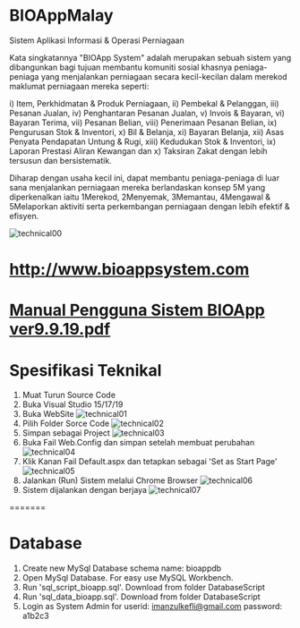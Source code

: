# BIOAppMalay
Sistem Aplikasi Informasi &amp; Operasi  Perniagaan

Kata singkatannya "BIOApp System" adalah merupakan sebuah sistem yang dibangunkan bagi tujuan membantu komuniti sosial khasnya peniaga-peniaga yang menjalankan perniagaan secara kecil-kecilan dalam merekod maklumat perniagaan mereka seperti:

i) Item, Perkhidmatan & Produk Perniagaan, 
ii) Pembekal & Pelanggan, 
iii) Pesanan Jualan, 
iv) Penghantaran Pesanan Jualan, 
v)  Invois & Bayaran, 
vi) Bayaran Terima, 
vii) Pesanan Belian, 
viii) Penerimaan Pesanan Belian, 
ix) Pengurusan Stok & Inventori, 
x) Bil & Belanja, 
xi) Bayaran Belanja, 
xii) Asas Penyata Pendapatan Untung & Rugi,
xiii) Kedudukan Stok & Inventori,
ix) Laporan Prestasi Aliran Kewangan dan
x) Taksiran Zakat 
dengan lebih tersusun dan bersistematik.

Diharap dengan usaha kecil ini, dapat membantu peniaga-peniaga di luar sana menjalankan perniagaan mereka berlandaskan konsep 5M 
yang diperkenalkan iaitu 1Merekod, 2Menyemak, 3Memantau, 4Mengawal & 5Melaporkan aktiviti serta perkembangan perniagaan dengan lebih 
efektif & efisyen.

![technical00](https://user-images.githubusercontent.com/9710351/64705559-b839bd80-d4e2-11e9-99ed-a3f1ca868bcc.png)

# http://www.bioappsystem.com

# [Manual Pengguna Sistem BIOApp ver9.9.19.pdf](https://github.com/matzul/BIOAppMalay/files/3599435/Manual.Pengguna.Sistem.BIOApp.ver9.9.19.pdf)

# Spesifikasi Teknikal
1. Muat Turun Source Code
2. Buka Visual Studio 15/17/19
3. Buka WebSite
![technical01](https://user-images.githubusercontent.com/9710351/64676704-bbb05300-d4a8-11e9-9622-57a412ffebc2.png)
4. Pilih Folder Sorce Code
![technical02](https://user-images.githubusercontent.com/9710351/64677028-6294ef00-d4a9-11e9-8e31-8506b02892c3.png)
5. Simpan sebagai Project
![technical03](https://user-images.githubusercontent.com/9710351/64677312-df27cd80-d4a9-11e9-8677-0906cfcfeeba.png)
6. Buka Fail Web.Config dan simpan setelah membuat perubahan
![technical04](https://user-images.githubusercontent.com/9710351/64677359-f8307e80-d4a9-11e9-8050-561f11ab9f00.png)
7. Klik Kanan Fail Default.aspx dan tetapkan sebagai 'Set as Start Page'
![technical05](https://user-images.githubusercontent.com/9710351/64677476-3332b200-d4aa-11e9-9e77-ab3a184b3a90.png)
8. Jalankan (Run) Sistem melalui Chrome Browser
![technical06](https://user-images.githubusercontent.com/9710351/64677554-61b08d00-d4aa-11e9-93d3-571e388f318e.png)
9. Sistem dijalankan dengan berjaya
![technical07](https://user-images.githubusercontent.com/9710351/64677612-7bea6b00-d4aa-11e9-8ea0-2fe2df6bee5f.png)

=======

# Database
1. Create new MySql Database schema name: bioappdb
2. Open MySql Database. For easy use MySQL Workbench.
3. Run 'sql_script_bioapp.sql'. Download from folder DatabaseScript
4. Run 'sql_data_bioapp.sql'. Download from folder DatabaseScript
5. Login as System Admin for userid: imanzulkefli@gmail.com password: a1b2c3
